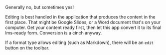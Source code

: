 Generally no, but sometimes yes!

Editing is best handled in the application that produces the content in the first place. That might be Google Slides, or a Word document that's on your computer. Get your content ready first, then let this app convert it to its final lms-ready form. Conversion is a cinch anyway.

If a format type allows editing (such as Markdown), there will be an `edit` button on the toolbar.